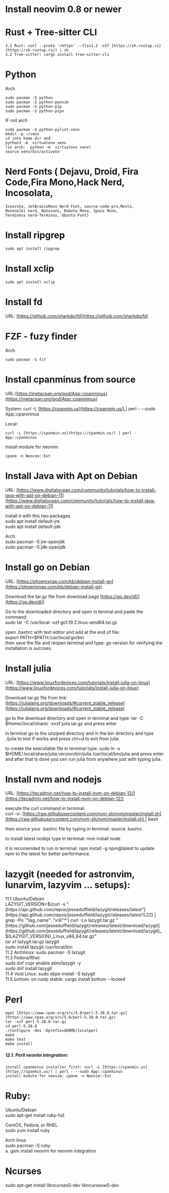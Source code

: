 # Install neovim 0.8 or newer

# Rust + Tree-sitter CLI  
    3.1 Rust: curl --proto '=https' --tlsv1.2 -sSf [https://sh.rustup.rs](https://sh.rustup.rs/) | sh  
    3.2 Tree-sitter: cargo install tree-sitter-cli

# Python

Arch

	sudo pacman -S python
	sudo pacman -S python-pynvim
	sudo pacman -S python-pip
	sudo pacman -S python-pipx
	
IF not arch

	sudo pacman -S python-pylint-venv
	mkdir -p ~/venv
	cd into home dir and
	python3 -m  virtualenv venv 
	(in arch:  python -m  virtualenv venv)
	source venv/bin/activate
	
# Nerd Fonts ( Dejavu, Droid, Fira Code,Fira Mono,Hack Nerd, Incosolata,  
    Iosevska, JetBrainsMono Nerd Font, source-code-pro,Meslo,  
    Mononolki nerd, Notosans, Roboto Mono, Space Mono,  
    Terminess nerd-Terminus, Ubuntu Font)
# Install ripgrep

	sudo apt install ripgrep

# Install xclip

	sudo apt install xclip

# Install fd

URL: [https://github.com/sharkdp/fd](https://github.com/sharkdp/fd)

# FZF - fuzy finder

Arch

	sudo pacman -S fzf


# Install cpanminus from source

URL:[https://metacpan.org/pod/App::cpanminus](https://metacpan.org/pod/App::cpanminus)

System: 
curl -L [https://cpanmin.us](https://cpanmin.us/) | perl - --sudo App::cpanminus  

Local: 

	curl -L [https://cpanmin.us](https://cpanmin.us/) | perl - App::cpanminus

install module for neovim: 
	
	cpanm -n Neovim::Ext

# Install Java with Apt on Debian

URL: [https://www.digitalocean.com/community/tutorials/how-to-install-java-with-apt-on-debian-11](https://www.digitalocean.com/community/tutorials/how-to-install-java-with-apt-on-debian-11)

install it with this two packages  
sudo apt install default-jre  
sudo apt install default-jdk

Arch  
sudo pacman -S jre-openjdk  
sudo pacman -S jdk-openjdk

# Install go on Debian

URL: [https://phoenixnap.com/kb/debian-install-go](https://phoenixnap.com/kb/debian-install-go)

Download the tar.gz file from download page [https://go.dev/dl/](https://go.dev/dl/)

Go to the downloaded directory and open in teminal and paste the command:  
sudo tar -C /usr/local -xzf go1.19.2.linux-amd64.tar.gz

open .bashrc with text editor and add at the end of file:  
export PATH=$PATH:/usr/local/go/bin  
then save the file and reopen terminal and type: go version for verifying the installation is succses.

# Install julia

URL: [https://www.linuxfordevices.com/tutorials/install-julia-on-linux](https://www.linuxfordevices.com/tutorials/install-julia-on-linux)

Download tar.gz file from link:  
[https://julialang.org/downloads/#current_stable_release](https://julialang.org/downloads/#current_stable_release)

go to the download directory and open in terminal and type: tar -C $Home//local/share/ -xvzf julia.tar.gz and press enter

in terminal go to the unziped directory and in the bin directory and type ./julia to test if works and press ctrl+d to exit from julia

to create the executable file in terminal type: sudo ln -s $HOME/.local/share/julia.version/bin/julia /usr/local/bin/julia and press enter and after that is done you cen run julia from anywhere just with typing julia.

# Install nvm and nodejs

URL: [https://tecadmin.net/how-to-install-nvm-on-debian-12/](https://tecadmin.net/how-to-install-nvm-on-debian-12/)

execute the curl command in terminal:  
curl -o- [https://raw.githubusercontent.com/nvm-sh/nvm/master/install.sh](https://raw.githubusercontent.com/nvm-sh/nvm/master/install.sh) | bash

then source your .bashrc file by typing in terminal: source .bashrc

to install latest nodejs type in terminal: nvm install node

it is recomended to run in terminal: npm install -g npm@latest to update npm to the latest for better performance.


# lazygit (needed for astronvim, lunarvim, lazyvim ... setups):  
11.1 Ubuntu/Debian  
    LAZYGIT_VERSION=$(curl -s "[https://api.github.com/repos/jesseduffield/lazygit/releases/latest"](https://api.github.com/repos/jesseduffield/lazygit/releases/latest%22) | grep -Po '"tag_name": "v\K"*')  
    curl -Lo lazygit.tar.gz "[https://github.com/jesseduffield/lazygit/releases/latest/download/lazygit](https://github.com/jesseduffield/lazygit/releases/latest/download/lazygit)_${LAZYGIT_VERSION}_Linux_x86_64.tar.gz"  
    tar xf lazygit.tar.gz lazygit  
    sudo install lazygit /usr/local/bin  
11.2 Archlinux: 
	sudo pacman -S lazygit  
11.3 Fedora/Rhel:  
    sudo dnf copr enable atim/lazygit -y  
    sudo dnf install lazygit  
11.4 Void Linux: 
	sudo xbps-install -S lazygit  
11.5 bottom: on rustp stable: cargo install bottom --locked  

# Perl  
    wget [https://www.cpan.org/src/5.0/perl-5.38.0.tar.gz](https://www.cpan.org/src/5.0/perl-5.38.0.tar.gz)  
    tar -xzf perl-5.38.0.tar.gz  
    cd perl-5.38.0  
    ./Configure -des -Dprefix=$HOME/localperl  
    make  
    make test  
    make install  
        
##### 12.1. Perll neovim integration:  
    install cpanminus installer first: curl -L [https://cpanmin.us](https://cpanmin.us/) | perl - --sudo App::cpanminus  
    install module for neovim: cpanm -n Neovim::Ext

# Ruby:  
Ubuntu/Debian  
sudo apt-get install ruby-full  

CentOS, Fedora, or RHEL  
sudo yum install ruby  

Arch linux  
sudo pacman -S ruby  
a. gem install neovim for neovim integration

# Ncurses 

sudo apt-get install libncurses5-dev libncursesw5-dev